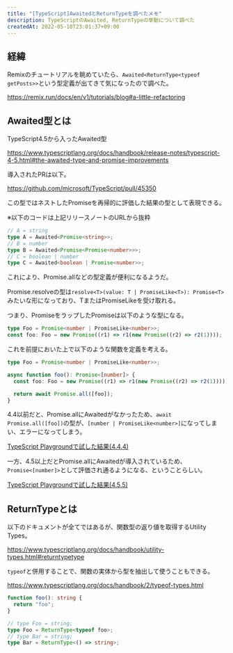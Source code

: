 ```yaml
---
title: "[TypeScript]AwaitedとReturnTypeを調べたメモ"
description: TypeScriptのAwaited, ReturnTypeの挙動について調べた
createdAt: 2022-05-10T23:01:37+09:00
---
```


## 経緯

Remixのチュートリアルを眺めていたら、`Awaited<ReturnType<typeof getPosts>>`という型定義が出てきて気になったので調べた。

https://remix.run/docs/en/v1/tutorials/blog#a-little-refactoring

## Awaited型とは

TypeScript4.5から入ったAwaited型

<https://www.typescriptlang.org/docs/handbook/release-notes/typescript-4-5.html#the-awaited-type-and-promise-improvements>

導入されたPRは以下。

<https://github.com/microsoft/TypeScript/pull/45350>

この型ではネストしたPromiseを再帰的に評価した結果の型として表現できる。

※以下のコードは上記リリースノートのURLから抜粋

```typescript
// A = string
type A = Awaited<Promise<string>>;
// B = number
type B = Awaited<Promise<Promise<number>>>;
// C = boolean | number
type C = Awaited<boolean | Promise<number>>;
```

これにより、Promise.allなどの型定義が便利になるようだ。

Promise.resolveの型は`resolve<T>(value: T | PromiseLike<T>): Promise<T>`みたいな形になっており、TまたはPromiseLikeを受け取れる。

つまり、PromiseをラップしたPromiseは以下のような型になる。

```ts
type Foo = Promise<number | PromiseLike<number>>;
const foo: Foo = new Promise((r1) => r1(new Promise((r2) => r2(1))));
```

これを前提においた上で以下のような関数を定義を考える。

```ts
type Foo = Promise<number | PromiseLike<number>>;

async function foo(): Promise<[number]> {
  const foo: Foo = new Promise((r1) => r1(new Promise((r2) => r2(1))));

  return await Promise.all([foo]);
}
```

4.4以前だと、Promise.allにAwaitedがなかったため、`await Promise.all([foo])`の型が、`[number | PromiseLike<number>]`になってしまい、エラーになってしまう。

[TypeScript Playgroundで試した結果(4.4.4)](https://www.typescriptlang.org/play?ts=4.4.4#code/C4TwDgpgBAYg9nKBeKAFATnAtgSwM4QA8AdgK5YBGE6UAPmprgQDI4DWRZl1AfDwNwAoQQEM8IYgGMoAM1JTgOOMVkIAFAEoAXA2z4iAbS5V0AXR5QA3oKhRJyvMFVwd8RCmIQA7rqYQ1augAjBrIFsFqnj4YegQB6ABMoUjhCWohGplCNlDoEMCk6CoiXiI4TjF+AHQiADa1agYyCKYaQgC+gkA)

一方、4.5以上だとPromise.allにAwaitedが導入されているため、`Promise<[number]>`として評価され通るようになる、ということらしい。

[TypeScript Playgroundで試した結果(4.5.5)](https://www.typescriptlang.org/play?ts=4.5.5#code/C4TwDgpgBAYg9nKBeKAFATnAtgSwM4QA8AdgK5YBGE6UAPmprgQDI4DWRZl1AfDwNwAoQQEM8IYgGMoAM1JTgOOMVkIAFAEoAXA2z4iAbS5V0AXR5QA3oKhRJyvMFVwd8RCmIQA7rqYQ1augAjBrIFsFqnj4YegQB6ABMoUjhCWohGplCNlDoEMCk6CoiXiI4TjF+AHQiADa1agYyCKYaQgC+gkA)

## ReturnTypeとは

以下のドキュメントが全てではあるが、関数型の返り値を取得するUtility Types。

<https://www.typescriptlang.org/docs/handbook/utility-types.html#returntypetype>

`typeof`と併用することで、関数の実体から型を抽出して使うこともできる。

<https://www.typescriptlang.org/docs/handbook/2/typeof-types.html>

```typescript
function foo(): string {
  return "foo";
}

// type Foo = string;
type Foo = ReturnType<typeof foo>;
// type Bar = string;
type Bar = ReturnType<() => string>;
```
